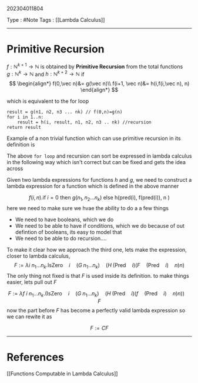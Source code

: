 202304011804

Type : #Note
Tags : [[Lambda Calculus]]

---
# Primitive Recursion

$f:\mathbb N^{k+1} \to \mathbb N$ is obtained by **Primitive Recursion** from the total functions $g:\mathbb N^{k}\to \mathbb N$ and $h:\mathbb N^{k+2}\to \mathbb N$ if 
$$
\begin{align*}
f(0,\vec n)&= g(\vec n)\\
f(i+1, \vec n)&= h(i,f(i,\vec n), n)
\end{align*}
$$

which is equivalent to the for loop
```
result = g(n1, n2, n3 ... nk) // f(0,n)=g(n)
for i in 1..n:
	result = h(i, result, n1, n2, n3 .. nk) //recursion
return result
```

Example of a non trivial function which can use primitive recursion in its definition is

The above `for loop` and recursion can sort be expressed in lambda calculus in the following way which isn't correct but can be fixed and gets the idea across

Given two lambda expressions for functions $h$ and $g$, we need to construct a lambda expression for a function which is defined in the above manner

$$
f(i,n). \text{if $i=0$ then $g(n_1,n_{2} \dots n_{k})$ else h(pred(i), f(pred(i)), n )}
$$
here we need to make sure we hvae the ability to do a a few things
- We need to have booleans, which we do
- We need to be able to have if conditions, which we do because of out defintion of booleans, its easy to model that
- We need to be able to do recursion....

To make it clear how we approach the third one, lets make the expression, closer to lambda calculus, 
$$
F:= \lambda i\ n_{1}\dots n_{k}. 
\text{IsZero}\quad i\quad 
    (G\; n_{1}\dots n_{k})\quad 
    (H\; 
        (\text{Pred}\quad i) 
        (F\quad (\text{Pred}\quad i)\quad n)
        n)    
$$
The only thing not fixed is that $F$ is used inside its definition. to make things easier, lets pull out $F$ 

$$
F:= \lambda f\ i\ n_{1}\dots n_{k}. 
(\text{IsZero}\quad i\quad 
    (G\; n_{1}\dots n_{k})\quad 
    (H\; 
        (\text{Pred}\quad i) 
        (f\quad (\text{Pred}\quad i)\quad n)
        n)) \quad 
F  
$$
now the part before $F$ has become a perfectly valid lambda expression so we can rewite it as 

$$
F:= CF
$$

---
# References
[[Functions Computable in Lambda Calculus]]